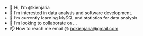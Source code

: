 - 👋 Hi, I’m @kienjaria
- 👀 I’m interested in data analysis and software development.
- 🌱 I’m currently learning MySQL and statistics for data analysis.
- 💞️ I’m looking to collaborate on ...
- 📫 How to reach me email @ jackienjaria@gmail.com 

<!---
kienjaria/kienjaria is a ✨ special ✨ repository because its `README.md` (this file) appears on your GitHub profile.
You can click the Preview link to take a look at your changes.
--->
